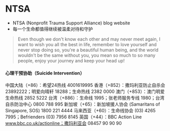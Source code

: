 # NTSA
- NTSA (Nonprofit Trauma Support Alliance) blog website
- 每一个生命都值得继续被温柔对待和守护
> Even though we don't know each other and may never meet again, I want to wish you all the best in life, remember to love yourself and never stop doing so, you're a beautiful human being, and the world wouldn't be the same without you, you mean so much to so many people, enjoy your journey and keep your head up! 

#### 心理干预协助（Suicide Intervention）
中国大陆（+86）：希望24热线 4001619995
香港（+852）：撒玛利亚防止自杀会 23892222；明爱向晴轩 18288；生命热线 2382 0000
澳门（+853）：澳门明爱生命热线 2852 5222
台湾（+886）：生命线 1995；张老师服务专线 1980；台湾自杀防治中心 0800 788 995
新加坡（+65）：新加坡援人协会 (Samaritans of Singapore, SOS) 1800 221 4444
马来西亚（+60）：生命线协会 (03) 4265 7995；Befrienders (03) 7956 8145
英国（+44）：BBC Action Line www.bbc.co.uk/actionline；撒玛利亚会 08457 90 90 90
